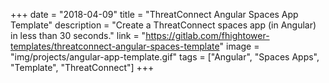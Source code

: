 +++
date = "2018-04-09"
title = "ThreatConnect Angular Spaces App Template"
description = "Create a ThreatConnect spaces app (in Angular) in less than 30 seconds."
link = "https://gitlab.com/fhightower-templates/threatconnect-angular-spaces-template"
image = "img/projects/angular-app-template.gif"
tags = ["Angular", "Spaces Apps", "Template", "ThreatConnect"]
+++
